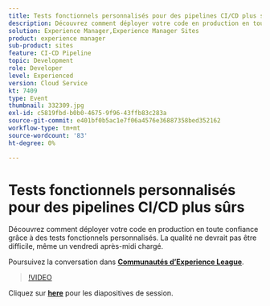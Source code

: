 ```yaml
---
title: Tests fonctionnels personnalisés pour des pipelines CI/CD plus sûrs
description: Découvrez comment déployer votre code en production en toute confiance grâce à des tests fonctionnels personnalisés. La qualité ne devrait pas être difficile, même un vendredi après-midi chargé.
solution: Experience Manager,Experience Manager Sites
product: experience manager
sub-product: sites
feature: CI-CD Pipeline
topic: Development
role: Developer
level: Experienced
version: Cloud Service
kt: 7409
type: Event
thumbnail: 332309.jpg
exl-id: c5819fbd-b0b0-4675-9f96-43ffb83c283a
source-git-commit: e401bf0b5ac1e7f06a4576e36887358bed352162
workflow-type: tm+mt
source-wordcount: '83'
ht-degree: 0%

---
```


# Tests fonctionnels personnalisés pour des pipelines CI/CD plus sûrs

Découvrez comment déployer votre code en production en toute confiance grâce à des tests fonctionnels personnalisés. La qualité ne devrait pas être difficile, même un vendredi après-midi chargé.

Poursuivez la conversation dans **[Communautés d’Experience League](https://adobe.ly/36Yd3v6)**.

>[!VIDEO](https://video.tv.adobe.com/v/332309/?quality=12&learn=on&hidetitle=true)

Cliquez sur **[here](/help/adobe-developers-live/assets/custom-functional-tests-cicd.pdf)** pour les diapositives de session.
